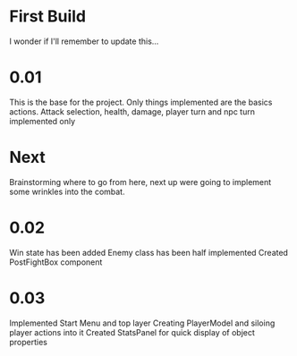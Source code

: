 # First Build
I wonder if I'll remember to update this...

# 0.01
This is the base for the project. Only things implemented are the basics actions.
Attack selection, health, damage, player turn and npc turn implemented only

# Next
Brainstorming where to go from here, next up were going to implement some wrinkles into the combat.

# 0.02
Win state has been added
Enemy class has been half implemented
Created PostFightBox component

# 0.03
Implemented Start Menu and top layer
Creating PlayerModel and siloing player actions into it
Created StatsPanel for quick display of object properties